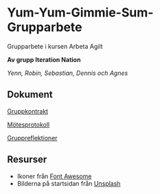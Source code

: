 # Yum-Yum-Gimmie-Sum-Grupparbete
Grupparbete i kursen Arbeta Agilt

**Av grupp Iteration Nation**

*Yenn, Robin, Sebastian, Dennis och Agnes*

## Dokument

[Gruppkontrakt](https://docs.google.com/document/d/13HMh1tEQcPaacQEtDqu-2-aJCJNiLrNV/edit)

[Mötesprotokoll](https://docs.google.com/document/d/1kb2fZGOiUaIhDSP_H9wmdlIFG3qloS4niHXMwQrHRZI/edit?usp=sharing)

[Gruppreflektioner](https://docs.google.com/document/d/1dZOZ03XtH-oZvBmlbERdcyfDIEI5RqptJ-tlOl9lfFQ/edit?tab=t.0#heading=h.h0n8ee8xccys)

## Resurser

* Ikoner från [Font Awesome](https://fontawesome.com/)
* Bilderna på startsidan från [Unsplash](https://unsplash.com/)